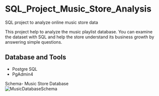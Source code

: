 # SQL_Project_Music_Store_Analysis
SQL project to analyze online music store data

This project help to analyze the music playlist database. You can examine the dataset with SQL and help the store understand its business growth by answering simple questions.


## Database and Tools
* Postgre SQL
* PgAdmin4

Schema- Music Store Database  
![MusicDatabaseSchema](https://user-images.githubusercontent.com/112153548/213707717-bfc9f479-52d9-407b-99e1-e94db7ae10a3.png)
